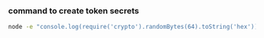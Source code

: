 ### command to create token secrets

```bash
node -e "console.log(require('crypto').randomBytes(64).toString('hex'))"
```